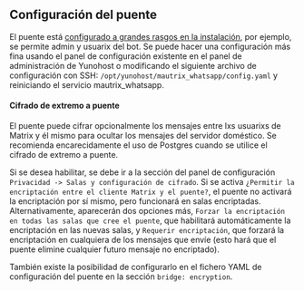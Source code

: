 ## Configuración del puente
El puente está [configurado a grandes rasgos en la instalación](https://github.com/YunoHost-Apps/mautrix_whatsapp_ynh/blob/master/conf/config.yaml), por ejemplo, se permite admin y usuarix del bot.
Se puede hacer una configuración más fina usando el panel de configuración existente en el panel de administración de Yunohost o modificando el
siguiente archivo de configuración con SSH:
```/opt/yunohost/mautrix_whatsapp/config.yaml```
y reiniciando el servicio mautrix_whatsapp.

#### Cifrado de extremo a puente
El puente puede cifrar opcionalmente los mensajes entre lxs usuarixs de Matrix y él mismo para ocultar los mensajes del servidor doméstico. Se recomienda encarecidamente el uso de Postgres cuando se utilice el cifrado de extremo a puente.

Si se desea habilitar, se debe ir a la sección del panel de configuración `Privacidad -> Salas y configuración de cifrado`. Si se activa `¿Permitir la encriptación entre el cliente Matrix y el puente?`, el puente no activará la encriptación por sí mismo, pero funcionará en salas encriptadas.
Alternativamente, aparecerán dos opciones más, `Forzar la encriptación en todas las salas que cree el puente`, que habilitará automáticamente la encriptación en las nuevas salas, y `Requerir encriptación`, que forzará la encriptación en cualquiera de los mensajes que envíe (esto hará que el puente elimine cualquier futuro mensaje no encriptado).

También existe la posibilidad de configurarlo en el fichero YAML de configuración del puente en la sección `bridge: encryption`.